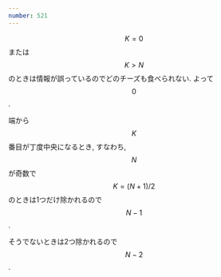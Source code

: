```yaml
---
number: 521
---
```

$$ K = 0 $$ または $$ K \gt N $$ のときは情報が誤っているのでどのチーズも食べられない. よって $$ 0 $$.

端から $$ K $$ 番目が丁度中央になるとき, すなわち, $$ N $$ が奇数で $$ K = (N+1)/2 $$ のときは1つだけ除かれるので $$ N-1 $$.

そうでないときは2つ除かれるので $$ N-2 $$.
